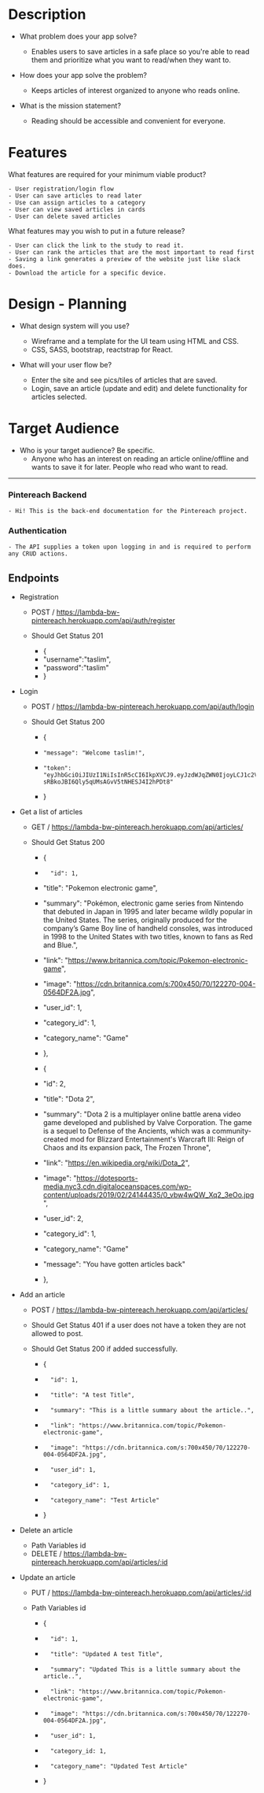 # Description

- What problem does your app solve?
	- Enables users to save articles in a safe place so you're able to read them and prioritize what you want to read/when they want to.

- How does your app solve the problem?
	- Keeps articles of interest organized to anyone who reads online. 

- What is the mission statement?
	- Reading should be accessible and convenient for everyone.


# Features

What features are required for your minimum viable product?

	- User registration/login flow
	- User can save articles to read later
	- Use can assign articles to a category
	- User can view saved articles in cards
	- User can delete saved articles


What features may you wish to put in a future release?

	- User can click the link to the study to read it.
	- User can rank the articles that are the most important to read first
	- Saving a link generates a preview of the website just like slack does.
	- Download the article for a specific device. 

# Design - Planning

- What design system will you use?
	- Wireframe and a template for the UI team using HTML and CSS.
	- CSS, SASS, bootstrap, reactstrap for React.

- What will your user flow be? 
	- Enter the site and see pics/tiles of articles that are saved. 
	- Login, save an article (update and edit) and delete functionality for articles selected.

# Target Audience

- Who is your target audience? Be specific.
	- Anyone who has an interest on reading an article online/offline and wants to save it for later. People who read who want to read. 

--------------------------------------------------------------------------------------------------------------------------------------------------------------

### Pintereach Backend
	- Hi! This is the back-end documentation for the Pintereach project.

### Authentication
	- The API supplies a token upon logging in and is required to perform any CRUD actions.

## Endpoints
- Registration
	- POST / https://lambda-bw-pintereach.herokuapp.com/api/auth/register

	- Should Get Status 201
		- {
		- 	"username":"taslim",
		- 	"password":"taslim"
		- }
- Login
	- POST / https://lambda-bw-pintereach.herokuapp.com/api/auth/login

	- Should Get Status 200
		- {
		-     "message": "Welcome taslim!",
		-     "token": "eyJhbGciOiJIUzI1NiIsInR5cCI6IkpXVCJ9.eyJzdWJqZWN0IjoyLCJ1c2VybmFtZSI6InJveCIsImlhdCI6MTU2MTM5ODcxNCwiZXhwIjoxNTYyMzQ5MTE0fQ.TUGs2t-sRBkoJBI6Qly5qUMsAGvV5tNHESJ4I2hPDt8"
		- }
- Get a list of articles
	- GET / https://lambda-bw-pintereach.herokuapp.com/api/articles/

	- Should Get Status 200
		- {
		-       "id": 1,
		- 	"title": "Pokemon electronic game",
		- 	"summary": "Pokémon, electronic game series from Nintendo that debuted in Japan in 1995 and later became wildly popular in the United States. The series, originally produced for the company’s Game Boy line of handheld consoles, was introduced in 1998 to the United States with two titles, known to fans as Red and Blue.",
		- 	"link": "https://www.britannica.com/topic/Pokemon-electronic-game",
		- 	"image": "https://cdn.britannica.com/s:700x450/70/122270-004-0564DF2A.jpg",
		- 	"user_id": 1,
		- 	"category_id": 1, 
		- 	"category_name": "Game"
		- },
		
		- {
		- 	"id": 2,
		- 	"title": "Dota 2",
		- 	"summary": "Dota 2 is a multiplayer online battle arena video game developed and published by Valve Corporation. The game is a sequel to Defense of the Ancients, which was a community-created mod for Blizzard Entertainment's Warcraft III: Reign of Chaos and its expansion pack, The Frozen Throne",
		- 	"link": "https://en.wikipedia.org/wiki/Dota_2",
		- 	"image": "https://dotesports-media.nyc3.cdn.digitaloceanspaces.com/wp-content/uploads/2019/02/24144435/0_vbw4wQW_Xq2_3eOo.jpg",
		- 	"user_id": 2,
		- 	"category_id": 1, 
		- 	"category_name": "Game"
		- 	"message": "You have gotten articles back"
		- },
- Add an article
	- POST / https://lambda-bw-pintereach.herokuapp.com/api/articles/

	- Should Get Status 401 if a user does not have a token they are not allowed to post.
	- Should Get Status 200 if added successfully.

		- {
		-       "id": 1,
		-       "title": "A test Title",
		-       "summary": "This is a little summary about the article..",
		-       "link": "https://www.britannica.com/topic/Pokemon-electronic-game",
		-       "image": "https://cdn.britannica.com/s:700x450/70/122270-004-0564DF2A.jpg",
		-       "user_id": 1,
		-       "category_id": 1,
		-       "category_name": "Test Article"
		- }

- Delete an article
	- Path Variables id
	- DELETE / https://lambda-bw-pintereach.herokuapp.com/api/articles/:id

- Update an article
	- PUT / https://lambda-bw-pintereach.herokuapp.com/api/articles/:id

	- Path Variables id
		- {
		-       "id": 1,
		-       "title": "Updated A test Title",
		-       "summary": "Updated This is a little summary about the article..",
		-       "link": "https://www.britannica.com/topic/Pokemon-electronic-game",
		-       "image": "https://cdn.britannica.com/s:700x450/70/122270-004-0564DF2A.jpg",
		-       "user_id": 1,
		-       "category_id: 1,
		-       "category_name": "Updated Test Article"
		- }
